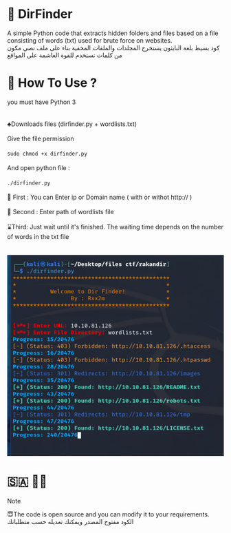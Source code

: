 # :rocket: DirFinder
A simple Python code that extracts hidden folders and files based on a file consisting of words (txt) used for brute force on websites.<br >
كود بسيط بلغة البايثون يستخرج المجلدات والملفات المخفية بناء على ملف نصي مكون من كلمات تستخدم للقوة الغاشمة على المواقع
# :space_invader: How To Use ?
you must have Python 3<br >
<br >
<br >
:clubs:Downloads files (dirfinder.py + wordlists.txt)
<br >
<br >
Give the file permission 
<br >
<br >
`sudo chmod +x dirfinder.py`
<br >
<br >
And open python file :
<br >
<br >
`./dirfinder.py`
<br >
<br >
:mag_right: First : You can Enter ip or Domain name ( with or withot http:// )
<br >
<br >
:page_with_curl:	Second : Enter path of wordlists file 
<br >
<br >
:hourglass:Third: Just wait until it's finished. The waiting time depends on the number of words in the txt file
<br >
<br >
<br >
![Screenshot](https://github.com/rxx2m/DirFinder/blob/main/DirFinder.png)


# :saudi_arabia: :pirate_flag:
> [!NOTE]
> :innocent:The code is open source and you can modify it to your requirements.<br >
>الكود مفتوح المصدر ويمكنك تعديله حسب متطلباتك
